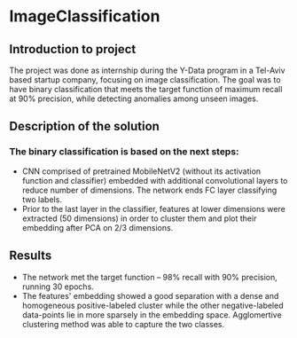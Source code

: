 # ImageClassification

## Introduction to project
The project was done as internship during the Y-Data program in a Tel-Aviv based startup company, focusing on image classification.
The goal was to have binary classification that meets the target function of maximum recall at 90% precision, while detecting anomalies among unseen images.

## Description of the solution
### The binary classification is based on the next steps:
  - CNN comprised of pretrained MobileNetV2 (without its activation function and classifier) embedded with additional convolutional layers to reduce number of dimensions.
The network ends FC layer classifying two labels.
  - Prior to the last layer in the classifier, features at lower dimensions were extracted (50 dimensions) in order to cluster them and plot their embedding after PCA on 2/3 dimensions.

## Results 
  - The network met the target function – 98% recall with 90% precision, running 30 epochs.
  - The features' embedding showed a good separation with a dense and homogeneous positive-labeled cluster while the other negative-labeled data-points lie in more sparsely in the embedding space.
Agglomertive clustering method was able to capture the two classes. 
